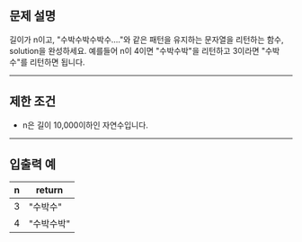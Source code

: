 ## 문제 설명

길이가 n이고, "수박수박수박수...."와 같은 패턴을 유지하는 문자열을 리턴하는 함수, solution을 완성하세요. 예를들어 n이 4이면 "수박수박"을 리턴하고 3이라면 "수박수"를 리턴하면 됩니다.

---

## 제한 조건

- n은 길이 10,000이하인 자연수입니다.

---

## 입출력 예
n|return
|---|---|
3|"수박수"
4|"수박수박"